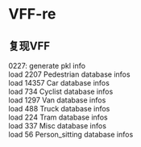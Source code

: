 # VFF-re
复现VFF
------------------------------------------
0227: generate pkl info  
load 2207 Pedestrian database infos  
load 14357 Car database infos  
load 734 Cyclist database infos  
load 1297 Van database infos  
load 488 Truck database infos  
load 224 Tram database infos  
load 337 Misc database infos  
load 56 Person_sitting database infos  
